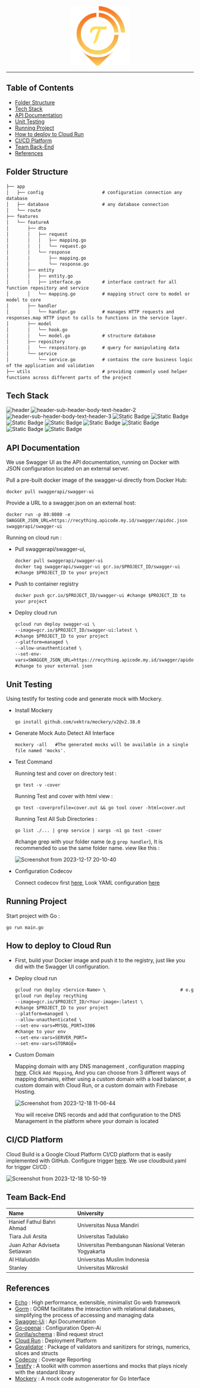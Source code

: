 <p align="center">
  <img src="https://github.com/TrotoTrackApp/TrotoTrack-API/blob/readme/assets/TrotoTrack%20Logo.png" alt="Nama Alternatif"> 
</p>

---
## Table of Contents

- [Folder Structure](#folder-structure)
- [Tech Stack](#tech-stack)
- [API Documentation](#api-documentation)
- [Unit Testing](#unit-testing)
- [Running Project](#running-project)
- [How to deploy to Cloud Run](#how-to-deploy-to-cloud-run)
- [CI/CD Platform](#cicd-platform)
- [Team Back-End](#team-back-end)
- [References](#references)

## Folder Structure
```
├── app                            
│   ├── config                      # configuration connection any database
│   ├── database                    # any database connection
│   └── route                      
├── features
│   └── featureA
│       ├── dto                    
│       │   ├── request
│       │   │   ├── mapping.go
│       │   │   └── request.go
│       │   └── response
│       │       ├── mapping.go
│       │       └── response.go
│       ├── entity
│       │   ├── entity.go           
│       │   ├── interface.go        # interface contract for all function repository and service 
│       │   └── mapping.go          # mapping struct core to model or model to core
│       ├── handler
│       │   └── handler.go          # manages HTTP requests and responses.map HTTP input to calls to functions in the service layer.
│       ├── model
│       │   └── hook.go        
│       │   └── model.go            # structure database 
│       ├── repository
│       │   └── respository.go      # query for manipulating data
│       └── service
│           └── service.go          # contains the core business logic of the application and validation
├── utils                           # providing commonly used helper functions across different parts of the project
```
## Tech Stack
![header](https://github.com/RecyThing/RecyThing-API/assets/66883583/e358c9dd-ed14-4b24-8ec0-3d8ebbb40d65)
![header-sub-header-body-text-header-2](https://github.com/RecyThing/RecyThing-API/assets/66883583/57f609c9-3fbf-498e-840e-4744e2726fa1)
![header-sub-header-body-text-header-3](https://github.com/RecyThing/RecyThing-API/assets/66883583/f3c11700-2425-4b8d-b4d7-9010801f5832)
![Static Badge](https://img.shields.io/badge/RDS%20MYSQL-rds?style=for-the-badge&logo=amazonrds&logoColor=white&color=%234ba185)
![Static Badge](https://img.shields.io/badge/codecov-s?style=for-the-badge&logo=codecov&logoColor=white&color=%23F01F7A)
![Static Badge](https://img.shields.io/badge/mysql-s?style=for-the-badge&logo=mysql&logoColor=white&color=%234479A1)
![Static Badge](https://img.shields.io/badge/docker-s?style=for-the-badge&logo=docker&logoColor=white&color=%232496ED)
![Static Badge](https://img.shields.io/badge/cloudflare-s?style=for-the-badge&logo=cloudflare&logoColor=white&color=%23F38020)
![Static Badge](https://img.shields.io/badge/swagger-s?style=for-the-badge&logo=swagger&logoColor=%2385EA2D&color=black)
![Static Badge](https://img.shields.io/badge/openapi-s?style=for-the-badge&logo=openapiinitiative&logoColor=%2385EA2D&color=black)
![Static Badge](https://img.shields.io/badge/openai-s?style=for-the-badge&logo=openai&logoColor=white&color=%23412991)

## API Documentation

We use Swagger UI as the API documentation, running on Docker with JSON configuration located on an external server.

Pull a pre-built docker image of the swagger-ui directly from Docker Hub:
  ```
  docker pull swaggerapi/swagger-ui
  ```
Provide a URL to a swagger.json on an external host:
  ```
  docker run -p 80:8080 -e SWAGGER_JSON_URL=https://recything.apicode.my.id/swagger/apidoc.json swaggerapi/swagger-ui
  ```
Running on cloud run : 
  - Pull swaggerapi/swagger-ui,
    ```
    docker pull swaggerapi/swagger-ui
    docker tag swaggerapi/swagger-ui gcr.io/$PROJECT_ID/swagger-ui  #change $PROJECT_ID to your project
    ```
  - Push to container registry
    ```
    docker push gcr.io/$PROJECT_ID/swagger-ui #change $PROJECT_ID to your project
    ```
  - Deploy cloud run
    ```
    gcloud run deploy swagger-ui \
    --image=gcr.io/$PROJECT_ID/swagger-ui:latest \                                         #change $PROJECT_ID to your project
    --platform=managed \
    --allow-unauthenticated \
    --set-env-vars=SWAGGER_JSON_URL=https://recything.apicode.my.id/swagger/apidoc.json    #change to your external json
    ```
## Unit Testing

Using testify for testing code and generate mock with Mockery.

- Install Mockery
   ```
  go install github.com/vektra/mockery/v2@v2.38.0
  ```
- Generate Mock Auto Detect All Interface
  ```
  mockery -all   #The generated mocks will be available in a single file named 'mocks'.
  ```
- Test Command
  
  Running test and cover on directory test : 
  ```
  go test -v -cover   
  ```

  Running Test and cover with html view :
  ```
  go test -coverprofile=cover.out && go tool cover -html=cover.out
  ```

  Running Test All Sub Directories : 
  ```
  go list ./... | grep service | xargs -n1 go test -cover  
  ```
  #change grep with your folder name (e.g `grep handler`), It is recommended to use the same folder name.
  view like this :
 
  ![Screenshot from 2023-12-17 20-10-40](https://github.com/RecyThing/RecyThing-API/assets/66883583/ab647a0b-4c97-4c95-9400-b36897495296)
  
- Configuration Codecov

  Connect codecov first [here](https://app.codecov.io/), Look YAML configuration [here](https://github.com/RecyThing/RecyThing-API/blob/development/.github/workflows/codecov.yml)


## Running Project

Start project with Go :
```
go run main.go
```
## How to deploy to Cloud Run
  - First, build your Docker image and push it to the registry, just like you did with the Swagger UI configuration.
  - Deploy cloud run
    ```
    gcloud run deploy <Service-Name> \                            # e.g  gcloud run deploy recything
    --image=gcr.io/$PROJECT_ID/<Your-image>:latest \              #change $PROJECT_ID to your project
    --platform=managed \
    --allow-unauthenticated \
    --set-env-vars=MYSQL_PORT=3306                                #change to your env
    --set-env-vars=SERVER_PORT=  
    --set-env-vars=STORAGE=   
    ```

- Custom Domain

  Mapping domain with any DNS management , configuration mapping [here](https://console.cloud.google.com/run/domains). Click `Add Mapping`, And you can choose from 3 different ways of mapping domains, either using a custom domain with a load balancer, a custom domain with Cloud Run, or a custom domain with Firebase Hosting.

  ![Screenshot from 2023-12-18 11-06-44](https://github.com/RecyThing/RecyThing-API/assets/66883583/e8a32da4-0850-4ab1-87bf-d20e87dafda7)

  You will receive DNS records and add that configuration to the DNS Management in the platform where your domain is located


## CI/CD Platform
Cloud Build is a Google Cloud Platform CI/CD platform that is easily implemented with GitHub. Configure trigger [here](https://console.cloud.google.com/cloud-build/). We use cloudbuid.yaml for trigger CI/CD :

![Screenshot from 2023-12-18 10-50-19](https://github.com/RecyThing/RecyThing-API/assets/66883583/4635ccbe-7e4e-44b8-977b-b4e06bf5bba4)



## Team Back-End

| Name                           | University	                                         | 
| :----------------------------- | :--------------------------------------------------- | 
|	Hanief Fathul Bahri Ahmad      | Universitas Nusa Mandiri                              |	
|	Tiara Juli Arsita	             | Universitas Tadulako                                  |	
|	 Juan Azhar Adviseta Setiawan  | Universitas Pembangunan Nasional Veteran Yogyakarta   |	
|	Al Hilaluddin                  | Universitas Muslim Indonesia                          |	
|	Stanley	                       | Universitas Mikroskil                                 |	

## References

  - [Echo](https://echo.labstack.com/) : High performance, extensible, minimalist Go web framework
  - [Gorm](https://gorm.io/) : GORM facilitates the interaction with relational databases, simplifying the process of accessing and managing data
  - [Swagger-Ui](https://github.com/swagger-api/swagger-ui) : Api Documentation
  - [Go-openai](https://github.com/sashabaranov/go-openai) : Configuration Open-Ai
  - [Gorilla/schema](https://github.com/gorilla/schema) : Bind request struct
  - [Cloud Run](https://cloud.google.com/run?hl=id) : Deployment Platform
  - [Govalidator](https://github.com/asaskevich/govalidator) : Package of validators and sanitizers for strings, numerics, slices and structs
  - [Codecov](https://about.codecov.io/) : Coverage Reporting
  - [Testify](https://github.com/stretchr/testify) : A toolkit with common assertions and mocks that plays nicely with the standard library
  - [Mockery](https://github.com/vektra/mockery) : A mock code autogenerator for Go Interface





